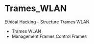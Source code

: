 # Trames_WLAN
Ethical Hacking - Structure Trames WLAN
* Trames WLAN
* Management Frames
Control Frames